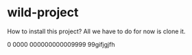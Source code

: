 # wild-project
How to install this project?
All we have to do for now is clone it.


0
0000
000000000009999
99gifjgjfh


